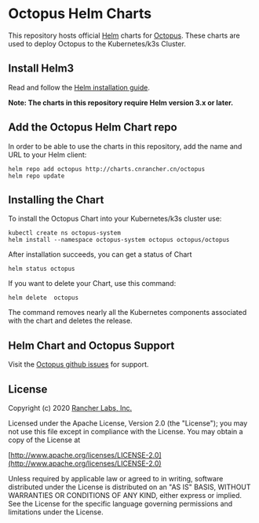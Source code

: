 # Octopus Helm Charts

This repository hosts official [Helm](https://helm.sh/) charts for [Octopus](https://github.com/cnrancher/octopus). These charts are used to deploy Octopus to the Kubernetes/k3s Cluster.

## Install Helm3

Read and follow the [Helm installation guide](https://helm.sh/docs/intro/install/).

**Note: The charts in this repository require Helm version 3.x or later.** 

## Add the Octopus Helm Chart repo

In order to be able to use the charts in this repository, add the name and URL to your Helm client:

```console
helm repo add octopus http://charts.cnrancher.cn/octopus
helm repo update
```

## Installing the Chart

To install the Octopus Chart into your Kubernetes/k3s cluster use:
```
kubectl create ns octopus-system
helm install --namespace octopus-system octopus octopus/octopus
```

After installation succeeds, you can get a status of Chart
```
helm status octopus
```

If you want to delete your Chart, use this command:
```
helm delete  octopus
```

The command removes nearly all the Kubernetes components associated with the
chart and deletes the release.

## Helm Chart and Octopus Support

Visit the [Octopus github issues](https://github.com/cnrancher/octopus/issues/) for support.

## License
Copyright (c) 2020 [Rancher Labs, Inc.](http://rancher.com)

Licensed under the Apache License, Version 2.0 (the "License");
you may not use this file except in compliance with the License.
You may obtain a copy of the License at

[http://www.apache.org/licenses/LICENSE-2.0](http://www.apache.org/licenses/LICENSE-2.0)

Unless required by applicable law or agreed to in writing, software
distributed under the License is distributed on an "AS IS" BASIS,
WITHOUT WARRANTIES OR CONDITIONS OF ANY KIND, either express or implied.
See the License for the specific language governing permissions and
limitations under the License.
    
